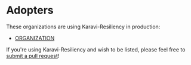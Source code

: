 <!--
Copyright (c) 2021 Dell Inc., or its subsidiaries. All Rights Reserved.

Licensed under the Apache License, Version 2.0 (the "License");
you may not use this file except in compliance with the License.
You may obtain a copy of the License at

    http://www.apache.org/licenses/LICENSE-2.0
-->

# Adopters

These organizations are using Karavi-Resiliency in production:

* [ORGANIZATION](https://url)

If you're using Karavi-Resiliency and wish to be listed, please feel free to
[submit a pull request](https://github.com/karavi-resiliency/pulls)!

